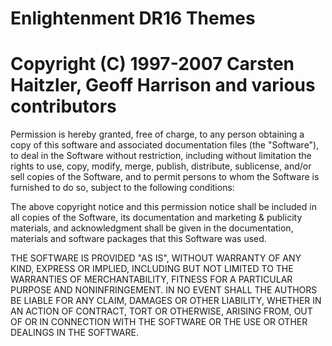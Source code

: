# Enlightenment DR16 Themes

# Copyright (C) 1997-2007 Carsten Haitzler, Geoff Harrison and various contributors 

Permission is hereby granted, free of charge, to any person obtaining a copy
of this software and associated documentation files (the "Software"), to
deal in the Software without restriction, including without limitation the
rights to use, copy, modify, merge, publish, distribute, sublicense, and/or
sell copies of the Software, and to permit persons to whom the Software is
furnished to do so, subject to the following conditions:
  
The above copyright notice and this permission notice shall be included in
all copies of the Software, its documentation and marketing & publicity 
materials, and acknowledgment shall be given in the documentation, materials
and software packages that this Software was used.
   
THE SOFTWARE IS PROVIDED "AS IS", WITHOUT WARRANTY OF ANY KIND, EXPRESS OR
IMPLIED, INCLUDING BUT NOT LIMITED TO THE WARRANTIES OF MERCHANTABILITY,
FITNESS FOR A PARTICULAR PURPOSE AND NONINFRINGEMENT. IN NO EVENT SHALL
THE AUTHORS BE LIABLE FOR ANY CLAIM, DAMAGES OR OTHER LIABILITY, WHETHER 
IN AN ACTION OF CONTRACT, TORT OR OTHERWISE, ARISING FROM, OUT OF OR IN
CONNECTION WITH THE SOFTWARE OR THE USE OR OTHER DEALINGS IN THE SOFTWARE.
